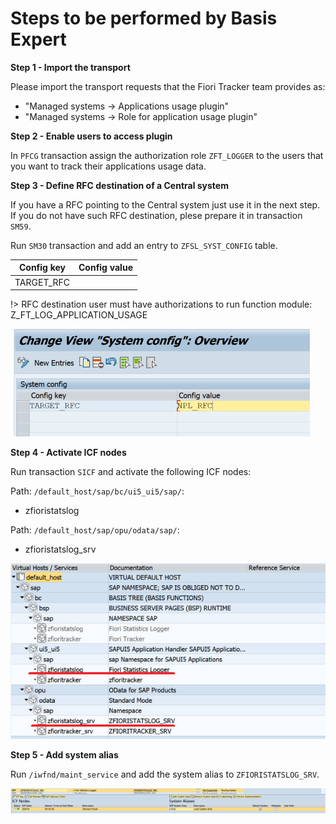 # Steps to be performed by Basis Expert

**Step 1 - Import the transport**

Please import the transport requests that the Fiori Tracker team provides as:

- "Managed systems -> Applications usage plugin"
- "Managed systems -> Role for application usage plugin"

**Step 2 - Enable users to access plugin**

In `PFCG` transaction assign the authorization role `ZFT_LOGGER` to the users that you want to track their applications usage data.

**Step 3 - Define RFC destination of a Central system** 

If you have a RFC pointing to the Central system just use it in the next step. If you do not have such RFC destination, plese prepare it in transaction `SM59`.

Run `SM30` transaction and add an entry to `ZFSL_SYST_CONFIG` table.


|  Config key   |      Config value                            |
| ------------- |:-------------------------------------------: |
|  TARGET_RFC   | **<RFC destination of your Central system>** |

!> RFC destination user must have authorizations to run function module: Z_FT_LOG_APPLICATION_USAGE

![](../res/rfc_conf.png)

**Step 4 - Activate ICF nodes**

Run transaction `SICF` and activate the following ICF nodes:

Path: `/default_host/sap/bc/ui5_ui5/sap/`:
- zfioristatslog

Path: `/default_host/sap/opu/odata/sap/`:
- zfioristatslog_srv

![](../res/sicf.png)

**Step 5 - Add system alias** 

Run `/iwfnd/maint_service` and add the system alias to `ZFIORISTATSLOG_SRV`.

![](../res/alias.png)
